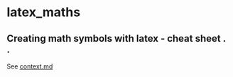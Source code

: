 # latex_maths
## Creating math symbols with latex - cheat sheet . .
See [context.md](https://github.com/UnacceptableBehaviour/latex_maths/blob/master/context.md)
